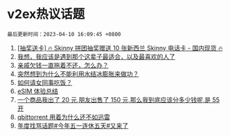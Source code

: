 # v2ex热议话题

`最后更新时间：2023-04-10 16:09:45 +0800`

1. [[抽奖送卡] 🔥 Skinny 拼团抽奖赠送 10 张新西兰 Skinny 电话卡 - 国内现货 🔥](https://www.v2ex.com/t/931105)
1. [我想，我应该是遇到那个这辈子最适合，以及最喜欢的人了](https://www.v2ex.com/t/931197)
1. [亲戚欠钱一直拖着不还，怎么办？](https://www.v2ex.com/t/931022)
1. [突然想到为什么不能利用水结冰膨胀来做功？](https://www.v2ex.com/t/931113)
1. [如何请女同事吃饭？](https://www.v2ex.com/t/931139)
1. [eSIM 体验总结](https://www.v2ex.com/t/931149)
1. [一个商品我出了 20 元,朋友出售了 150 元,那么我到底应该分多少钱呢,是 55 开](https://www.v2ex.com/t/931100)
1. [qbittorrent 用着为什么还不如迅雷](https://www.v2ex.com/t/931044)
1. [年度找骂话题#今年五一连休五天#又来了](https://www.v2ex.com/t/931154)

